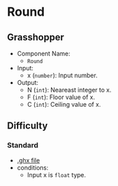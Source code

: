 # Round

## Grasshopper

- Component Name:
    - `Round`
- Input:
    - x (`number`): Input number.
- Output:
    - N (`int`): Neareast integer to x.
    - F (`int`): Floor value of x.
    - C (`int`): Ceiling value of x.

## Difficulty

### Standard

- [.ghx file](../../problems/round_standard.ghx)
- conditions:
    - Input x is `float` type.
